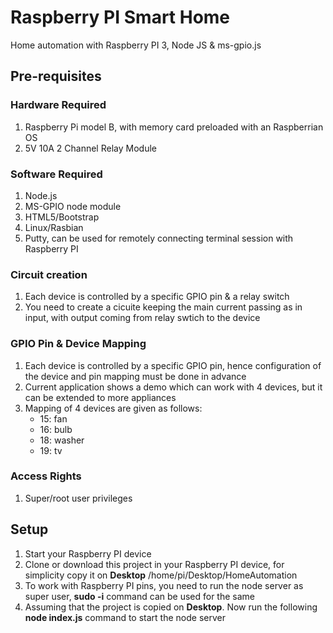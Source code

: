 Raspberry PI Smart Home
==========
Home automation with Raspberry PI 3, Node JS & ms-gpio.js

## Pre-requisites

### Hardware Required
1. Raspberry Pi model B, with memory card preloaded with an Raspberrian OS
2. 5V 10A 2 Channel Relay Module

### Software Required
1. Node.js 
2. MS-GPIO node module
3. HTML5/Bootstrap
4. Linux/Rasbian
5. Putty, can be used for remotely connecting terminal session with Raspberry PI

### Circuit creation
1. Each device is controlled by a specific GPIO pin & a relay switch
2. You need to create a cicuite keeping the main current passing as in input, with output coming from relay swtich to the device


### GPIO Pin & Device Mapping
1. Each device is controlled by a specific GPIO pin, hence configuration of the device and pin mapping must be done in advance
2. Current application shows a demo which can work with 4 devices, but it can be extended to more appliances
3. Mapping of 4 devices are given as follows:
   * 15: fan
   * 16: bulb
   * 18: washer
   * 19: tv
   
### Access Rights
1. Super/root user privileges

## Setup
1. Start your Raspberry PI device
2. Clone or download this project in your Raspberry PI device, for simplicity copy it on **Desktop**
   /home/pi/Desktop/HomeAutomation
3. To work with Raspberry PI pins, you need to run the node server as super user, **sudo -i** command can be used for the same
4. Assuming that the project is copied on **Desktop**. Now run the following **node index.js** command to start the node server
